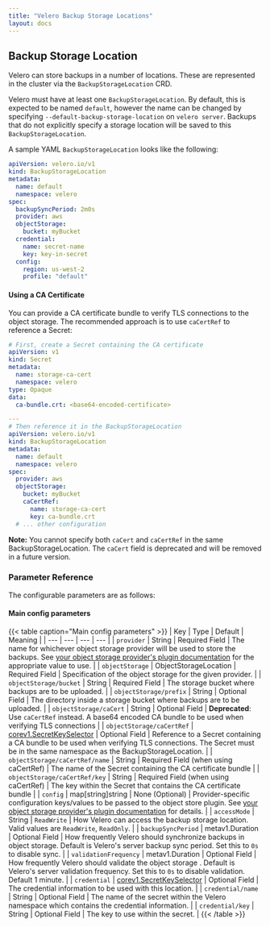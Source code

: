 ```yaml
---
title: "Velero Backup Storage Locations"
layout: docs
---
```


## Backup Storage Location

Velero can store backups in a number of locations. These are represented in the cluster via the `BackupStorageLocation` CRD.

Velero must have at least one `BackupStorageLocation`. By default, this is expected to be named `default`, however the name can be changed by specifying `--default-backup-storage-location` on `velero server`.  Backups that do not explicitly specify a storage location will be saved to this `BackupStorageLocation`.

A sample YAML `BackupStorageLocation` looks like the following:

```yaml
apiVersion: velero.io/v1
kind: BackupStorageLocation
metadata:
  name: default
  namespace: velero
spec:
  backupSyncPeriod: 2m0s
  provider: aws
  objectStorage:
    bucket: myBucket
  credential:
    name: secret-name
    key: key-in-secret
  config:
    region: us-west-2
    profile: "default"
```

#### Using a CA Certificate

You can provide a CA certificate bundle to verify TLS connections to the object storage. The recommended approach is to use `caCertRef` to reference a Secret:

```yaml
# First, create a Secret containing the CA certificate
apiVersion: v1
kind: Secret
metadata:
  name: storage-ca-cert
  namespace: velero
type: Opaque
data:
  ca-bundle.crt: <base64-encoded-certificate>

---
# Then reference it in the BackupStorageLocation
apiVersion: velero.io/v1
kind: BackupStorageLocation
metadata:
  name: default
  namespace: velero
spec:
  provider: aws
  objectStorage:
    bucket: myBucket
    caCertRef:
      name: storage-ca-cert
      key: ca-bundle.crt
  # ... other configuration
```

**Note:** You cannot specify both `caCert` and `caCertRef` in the same BackupStorageLocation. The `caCert` field is deprecated and will be removed in a future version.

### Parameter Reference

The configurable parameters are as follows:

#### Main config parameters

{{< table caption="Main config parameters" >}}
| Key | Type | Default | Meaning |
| --- | --- | --- | --- |
| `provider` | String | Required Field | The name for whichever object storage provider will be used to store the backups. See [your object storage provider's plugin documentation](../supported-providers) for the appropriate value to use. |
| `objectStorage` | ObjectStorageLocation | Required Field | Specification of the object storage for the given provider. |
| `objectStorage/bucket` | String | Required Field | The storage bucket where backups are to be uploaded. |
| `objectStorage/prefix` | String | Optional Field | The directory inside a storage bucket where backups are to be uploaded. |
| `objectStorage/caCert` | String | Optional Field | **Deprecated**: Use `caCertRef` instead. A base64 encoded CA bundle to be used when verifying TLS connections |
| `objectStorage/caCertRef` | [corev1.SecretKeySelector](https://kubernetes.io/docs/reference/generated/kubernetes-api/v1.20/#secretkeyselector-v1-core) | Optional Field | Reference to a Secret containing a CA bundle to be used when verifying TLS connections. The Secret must be in the same namespace as the BackupStorageLocation. |
| `objectStorage/caCertRef/name` | String | Required Field (when using caCertRef) | The name of the Secret containing the CA certificate bundle |
| `objectStorage/caCertRef/key` | String | Required Field (when using caCertRef) | The key within the Secret that contains the CA certificate bundle |
| `config` | map[string]string | None (Optional) | Provider-specific configuration keys/values to be passed to the object store plugin. See [your object storage provider's plugin documentation](../supported-providers) for details. |
| `accessMode` | String | `ReadWrite` | How Velero can access the backup storage location. Valid values are `ReadWrite`, `ReadOnly`. |
| `backupSyncPeriod` | metav1.Duration | Optional Field | How frequently Velero should synchronize backups in object storage. Default is Velero's server backup sync period. Set this to `0s` to disable sync. |
| `validationFrequency` | metav1.Duration | Optional Field | How frequently Velero should validate the object storage . Default is Velero's server validation frequency. Set this to `0s` to disable validation. Default 1 minute. |
| `credential` | [corev1.SecretKeySelector](https://kubernetes.io/docs/reference/generated/kubernetes-api/v1.20/#secretkeyselector-v1-core) | Optional Field | The credential information to be used with this location. |
| `credential/name` | String | Optional Field | The name of the secret within the Velero namespace which contains the credential information. |
| `credential/key` | String | Optional Field | The key to use within the secret. |
{{< /table >}}
